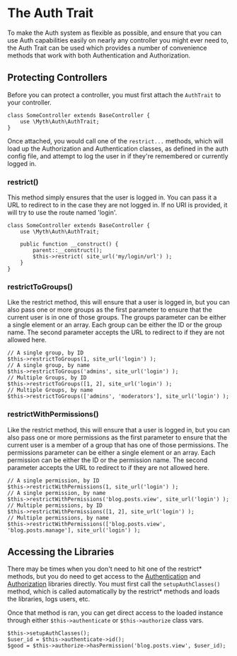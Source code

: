 # The Auth Trait
To make the Auth system as flexible as possible, and ensure that you can use Auth capabilities easily on nearly any controller you might ever need to, the Auth Trait can be used which provides a number of convenience methods that work with both Authentication and Authorization.

## Protecting Controllers
Before you can protect a controller, you must first attach the `AuthTrait` to your controller.

	class SomeController extends BaseController {
		use \Myth\Auth\AuthTrait;
	}

Once attached, you would call one of the `restrict...` methods, which will load up the Authorization and Authentication classes, as defined in the auth config file, and attempt to log the user in if they're remembered or currently logged in.

### restrict()
This method simply ensures that the user is logged in. You can pass it a URL to redirect to in the case they are not logged in. If no URI is provided, it will try to use the route named 'login'.

	class SomeController extends BaseController {
		use \Myth\Auth\AuthTrait;
		
		public function __construct() {
			parent::__construct();
			$this->restrict( site_url('my/login/url') );
		}
	}

### restrictToGroups()
Like the restrict method, this will ensure that a user is logged in, but you can also pass one or more groups as the first parameter to ensure that the current user is in one of those groups. The groups parameter can be either a single element or an array. Each group can be either the ID or the group name. The second parameter accepts the URL to redirect to if they are not allowed here.

	// A single group, by ID
	$this->restrictToGroups(1, site_url('login') );
	// A single group, by name
	$this->restrictToGroups('admins', site_url('login') );
	// Multiple Groups, by ID
	$this->restrictToGroups([1, 2], site_url('login') );
	// Multiple Groups, by name
	$this->restrictToGroups(['admins', 'moderators'], site_url('login') );

### restrictWithPermissions()
Like the restrict method, this will ensure that a user is logged in, but you can also pass one or more permissions as the first parameter to ensure that the current user is a member of a group that has one of those permissions. The permissions parameter can be either a single element or an array. Each permission can be either the ID or the permission name. The second parameter accepts the URL to redirect to if they are not allowed here.

	// A single permission, by ID
	$this->restrictWithPermissions(1, site_url('login') );
	// A single permission, by name
	$this->restrictWithPermissions('blog.posts.view', site_url('login') );
	// Multiple permissions, by ID
	$this->restrictWithPermissions([1, 2], site_url('login') );
	// Multiple permissions, by name
	$this->restrictWithPermissions(['blog.posts.view', 'blog.posts.manage'], site_url('login') );

## Accessing the Libraries
There may be times when you don't need to hit one of the restrict* methods, but you do need to get access to the [Authentication](security/authentication) and [Authorization](security/authorization) libraries directly. You must first call the `setupAuthClasses()` method, which is called automatically by the restrict* methods and loads the libraries, logs users, etc.

Once that method is ran, you can get direct access to the loaded instance through either `$this->authenticate` or `$this->authorize` class vars.

	$this->setupAuthClasses();
	$user_id = $this->authenticate->id();
	$good = $this->authorize->hasPermission('blog.posts.view', $user_id);
